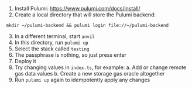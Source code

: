 1. Install Pulumi: https://www.pulumi.com/docs/install/
2. Create a local directory that will store the Pulumi backend:
```
mkdir ~/pulumi-backend && pulumi login file://~/pulumi-backend
```
3. In a different terminal, start `anvil`
4. In this directory, run `pulumi up`
5. Select the stack called `testing`
6. The passphrase is nothing, so just press enter
7. Deploy it
8. Try changing values in `index.ts`, for example:
  a. Add or change remote gas data values
  b. Create a new storage gas oracle altogether
9. Run `pulumi up` again to idempotently apply any changes
